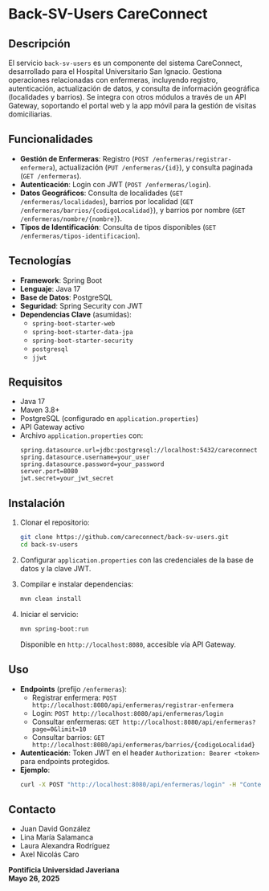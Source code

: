 # Back-SV-Users CareConnect

## Descripción
El servicio `back-sv-users` es un componente del sistema CareConnect, desarrollado para el Hospital Universitario San Ignacio. Gestiona operaciones relacionadas con enfermeras, incluyendo registro, autenticación, actualización de datos, y consulta de información geográfica (localidades y barrios). Se integra con otros módulos a través de un API Gateway, soportando el portal web y la app móvil para la gestión de visitas domiciliarias.

## Funcionalidades
- **Gestión de Enfermeras**: Registro (`POST /enfermeras/registrar-enfermera`), actualización (`PUT /enfermeras/{id}`), y consulta paginada (`GET /enfermeras`).
- **Autenticación**: Login con JWT (`POST /enfermeras/login`).
- **Datos Geográficos**: Consulta de localidades (`GET /enfermeras/localidades`), barrios por localidad (`GET /enfermeras/barrios/{codigoLocalidad}`), y barrios por nombre (`GET /enfermeras/nombre/{nombre}`).
- **Tipos de Identificación**: Consulta de tipos disponibles (`GET /enfermeras/tipos-identificacion`).

## Tecnologías
- **Framework**: Spring Boot
- **Lenguaje**: Java 17
- **Base de Datos**: PostgreSQL
- **Seguridad**: Spring Security con JWT
- **Dependencias Clave** (asumidas):
  - `spring-boot-starter-web`
  - `spring-boot-starter-data-jpa`
  - `spring-boot-starter-security`
  - `postgresql`
  - `jjwt`

## Requisitos
- Java 17
- Maven 3.8+
- PostgreSQL (configurado en `application.properties`)
- API Gateway activo
- Archivo `application.properties` con:
  ```
  spring.datasource.url=jdbc:postgresql://localhost:5432/careconnect
  spring.datasource.username=your_user
  spring.datasource.password=your_password
  server.port=8080
  jwt.secret=your_jwt_secret
  ```

## Instalación
1. Clonar el repositorio:
   ```bash
   git clone https://github.com/careconnect/back-sv-users.git
   cd back-sv-users
   ```

2. Configurar `application.properties` con las credenciales de la base de datos y la clave JWT.

3. Compilar e instalar dependencias:
   ```bash
   mvn clean install
   ```

4. Iniciar el servicio:
   ```bash
   mvn spring-boot:run
   ```

   Disponible en `http://localhost:8080`, accesible vía API Gateway.

## Uso
- **Endpoints** (prefijo `/enfermeras`):
  - Registrar enfermera: `POST http://localhost:8080/api/enfermeras/registrar-enfermera`
  - Login: `POST http://localhost:8080/api/enfermeras/login`
  - Consultar enfermeras: `GET http://localhost:8080/api/enfermeras?page=0&limit=10`
  - Consultar barrios: `GET http://localhost:8080/api/enfermeras/barrios/{codigoLocalidad}`
- **Autenticación**: Token JWT en el header `Authorization: Bearer <token>` para endpoints protegidos.
- **Ejemplo**:
  ```bash
  curl -X POST "http://localhost:8080/api/enfermeras/login" -H "Content-Type: application/json" -d '{"email": "enfermera@example.com", "password": "password123"}'
  ```


## Contacto
- Juan David González
- Lina María Salamanca
- Laura Alexandra Rodríguez
- Axel Nicolás Caro

**Pontificia Universidad Javeriana**  
**Mayo 26, 2025**